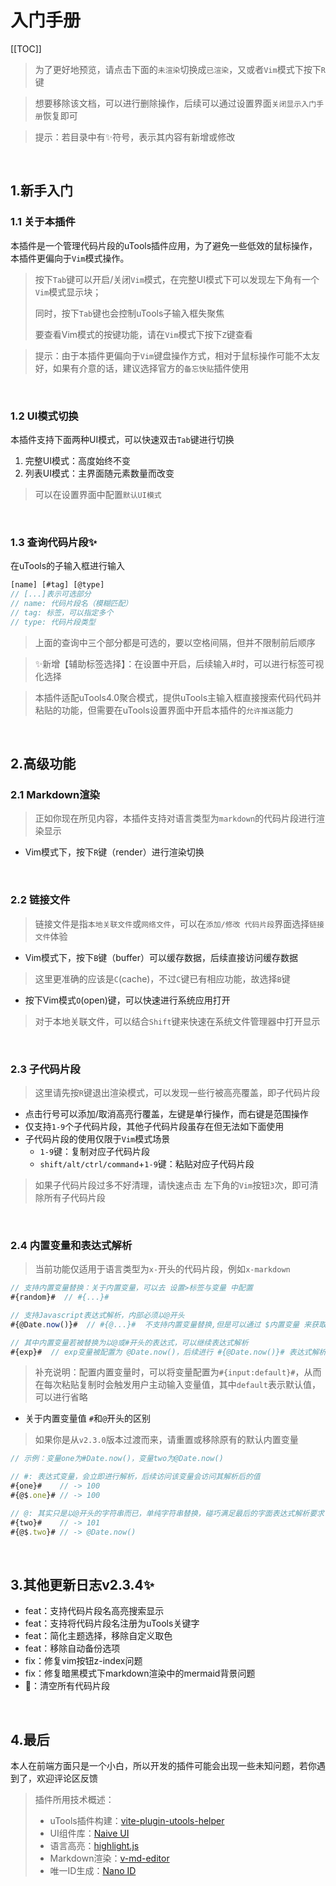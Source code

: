 # 入门手册

[[TOC]]

> 为了更好地预览，请点击下面的`未渲染`切换成`已渲染`，又或者`Vim`模式下按下`R`键

> 想要移除该文档，可以进行删除操作，后续可以通过设置界面`关闭显示入门手册`恢复即可

> 提示：若目录中有✨符号，表示其内容有新增或修改

<br/>

## 1.新手入门

### 1.1 关于本插件

本插件是一个管理代码片段的uTools插件应用，为了避免一些低效的鼠标操作，本插件更偏向于`Vim`模式操作。

> 按下`Tab`键可以开启/关闭`Vim`模式，在完整UI模式下可以发现左下角有一个`Vim`模式显示块；
>
> 同时，按下`Tab`键也会控制uTools子输入框失聚焦
>
> 要查看Vim模式的按键功能，请在`Vim`模式下按下`Z`键查看

> 提示：由于本插件更偏向于`Vim`键盘操作方式，相对于鼠标操作可能不太友好，如果有介意的话，建议选择官方的`备忘快贴`插件使用

<br/>

### 1.2 UI模式切换

本插件支持下面两种UI模式，可以快速双击`Tab`键进行切换

1. 完整UI模式：高度始终不变
2. 列表UI模式：主界面随元素数量而改变

> 可以在设置界面中配置`默认UI模式`

<br/>

### 1.3 查询代码片段✨

在uTools的子输入框进行输入

```js
[name] [#tag] [@type]
// [...]表示可选部分
// name: 代码片段名（模糊匹配）
// tag: 标签，可以指定多个
// type: 代码片段类型
```

> 上面的查询中三个部分都是可选的，要以空格间隔，但并不限制前后顺序

> ✨新增【辅助标签选择】：在设置中开启，后续输入#时，可以进行标签可视化选择

> 本插件适配uTools4.0聚合模式，提供uTools主输入框直接搜索代码代码并粘贴的功能，但需要在uTools设置界面中开启本插件的`允许推送`能力

<br/>

## 2.高级功能

### 2.1 Markdown渲染

> 正如你现在所见内容，本插件支持对语言类型为`markdown`的代码片段进行渲染显示

- Vim模式下，按下`R`键（render）进行渲染切换

<br/>

### 2.2 链接文件

> 链接文件是指`本地关联文件`或`网络文件`，可以在`添加/修改 代码片段`界面选择`链接文件`体验

- Vim模式下，按下`B`键（buffer）可以缓存数据，后续直接访问缓存数据

> 这里更准确的应该是`C`(cache)，不过`C`键已有相应功能，故选择`B`键
 - 按下Vim模式`O`(open)键，可以快速进行系统应用打开 
> 对于本地关联文件，可以结合`Shift`键来快速在系统文件管理器中打开显示

<br/>

### 2.3 子代码片段

> 这里请先按`R`键退出渲染模式，可以发现一些行被高亮覆盖，即子代码片段

 - 点击行号可以添加/取消高亮行覆盖，左键是单行操作，而右键是范围操作
 - 仅支持`1-9`个子代码片段，其他子代码片段虽存在但无法如下面使用
 - 子代码片段的使用仅限于`Vim`模式场景
     - `1-9`键：复制对应子代码片段
     - `shift/alt/ctrl/command`+`1-9`键：粘贴对应子代码片段

> 如果子代码片段过多不好清理，请快速点击 左下角的`Vim`按钮`3`次，即可清除所有子代码片段

<br/>

### 2.4 内置变量和表达式解析

> 当前功能仅适用于语言类型为`x-`开头的代码片段，例如`x-markdown`

```js
// 支持内置变量替换：关于内置变量，可以去 设置>标签与变量 中配置
#{random}#  // #{...}#

// 支持Javascript表达式解析，内部必须以@开头
#{@Date.now()}#  // #{@...}#  不支持内置变量替换,但是可以通过 $内置变量 来获取，例如 $.random

// 其中内置变量若被替换为以@或#开头的表达式，可以继续表达式解析
#{exp}#  // exp变量被配置为 @Date.now()，后续进行 #{@Date.now()}# 表达式解析
```
> 补充说明：配置内置变量时，可以将变量配置为`#{input:default}#`，从而在每次粘贴复制时会触发用户主动输入变量值，其中`default`表示默认值，可以进行省略

- 关于内置变量值 `#`和`@`开头的区别

> 如果你是从`v2.3.0`版本过渡而来，请重置或移除原有的默认内置变量

```js
// 示例：变量one为#Date.now()，变量two为@Date.now()

// #: 表达式变量，会立即进行解析，后续访问该变量会访问其解析后的值
#{one}#    // -> 100     
#{@$.one}# // -> 100  

// @: 其实只是以@开头的字符串而已，单纯字符串替换，碰巧满足最后的字面表达式解析要求
#{two}#    // -> 101
#{@$.two}# // -> @Date.now()
```

<br/>

## 3.其他更新日志v2.3.4✨
   - feat：支持代码片段名高亮搜索显示
   - feat：支持将代码片段名注册为uTools关键字
   - feat：简化主题选择，移除自定义取色
   - feat：移除自动备份选项
   - fix：修复vim按钮z-index问题
   - fix：修复暗黑模式下markdown渲染中的mermaid背景问题
   - 🔮：清空所有代码片段

<br/>

## 4.最后

本人在前端方面只是一个小白，所以开发的插件可能会出现一些未知问题，若你遇到了，欢迎评论区反馈

> 插件所用技术概述：
>
> - uTools插件构建：[vite-plugin-utools-helper](https://github.com/csj8520/vite-plugin-utools-helper)
> - UI组件库：[Naive UI](https://www.naiveui.com/zh-CN/light)
> - 语言高亮：[highlight.js](https://highlightjs.org/)
> - Markdown渲染：[v-md-editor](http://ckang1229.gitee.io/vue-markdown-editor/zh/quick-start.html)
> - 唯一ID生成：[Nano ID](https://github.com/ai/nanoid)

